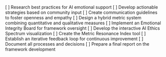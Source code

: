 [ ] Research best practices for AI emotional support
[ ] Develop actionable strategies based on community input
[ ] Create communication guidelines to foster openness and empathy
[ ] Design a hybrid metric system combining quantitative and qualitative measures
[ ] Implement an Emotional Integrity Board for framework oversight
[ ] Develop the interactive AI Ethics Spectrum visualization
[ ] Create the Metric Resonance Index tool
[ ] Establish an iterative feedback loop for continuous improvement
[ ] Document all processes and decisions
[ ] Prepare a final report on the framework development